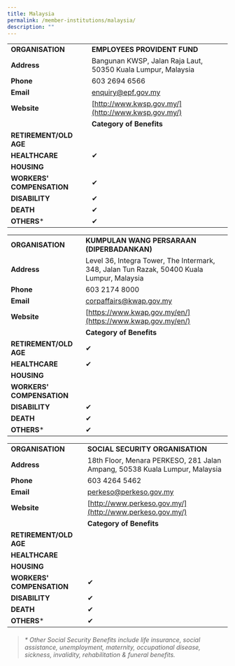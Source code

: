 ```yaml
---
title: Malaysia
permalink: /member-institutions/malaysia/
description: ""
---
```

|  |  | 
| -------- | -------- | 
| **ORGANISATION** | **EMPLOYEES PROVIDENT FUND** | 
| **Address** | Bangunan KWSP, Jalan Raja Laut, 50350 Kuala Lumpur, Malaysia | 
| **Phone** | 603 2694 6566 | 
| **Email** | [enquiry@epf.gov.my](mailto:enquiry@epf.gov.my) | 
| **Website** | [http://www.kwsp.gov.my/](http://www.kwsp.gov.my/) | 
| | **Category of Benefits**|
| **RETIREMENT/OLD AGE** |  | 
| **HEALTHCARE** |  ✔ | 
| **HOUSING** |  | 
| **WORKERS' COMPENSATION** | ✔  | 
| **DISABILITY** | ✔ | 
| **DEATH** | ✔ | 
| **OTHERS*** | ✔ |


|  |  | 
| -------- | -------- | 
| **ORGANISATION** | **KUMPULAN WANG PERSARAAN (DIPERBADANKAN)** | 
| **Address** | Level 36, Integra Tower, The Intermark, 348, Jalan Tun Razak, 50400 Kuala Lumpur, Malaysia | 
| **Phone** | 603 2174 8000 | 
| **Email** | [corpaffairs@kwap.gov.my](mailto:corpaffairs@kwap.gov.my) | 
| **Website** | [https://www.kwap.gov.my/en/](https://www.kwap.gov.my/en/) | 
| | **Category of Benefits**|
| **RETIREMENT/OLD AGE** | ✔ | 
| **HEALTHCARE** | ✔ | 
| **HOUSING** | | 
| **WORKERS' COMPENSATION** | | 
| **DISABILITY** | ✔ | 
| **DEATH** | ✔ | 
| **OTHERS*** | ✔ |


|  |  | 
| -------- | -------- | 
| **ORGANISATION** | **SOCIAL SECURITY ORGANISATION** | 
| **Address** | 18th Floor, Menara PERKESO, 281 Jalan Ampang, 50538 Kuala Lumpur, Malaysia | 
| **Phone** | 603 4264 5462 | 
| **Email** | [perkeso@perkeso.gov.my](mailto:perkeso@perkeso.gov.my) | 
| **Website** | [http://www.perkeso.gov.my/](http://www.perkeso.gov.my/) | 
| | **Category of Benefits**|
| **RETIREMENT/OLD AGE** |  | 
| **HEALTHCARE** |   | 
| **HOUSING** | | 
| **WORKERS' COMPENSATION** |  ✔ | 
| **DISABILITY** | ✔ | 
| **DEATH** | ✔ | 
| **OTHERS*** | ✔ |



> ###### \* Other Social Security Benefits include life insurance, social assistance, unemployment, maternity, occupational disease, sickness, invalidity, rehabilitation & funeral benefits.